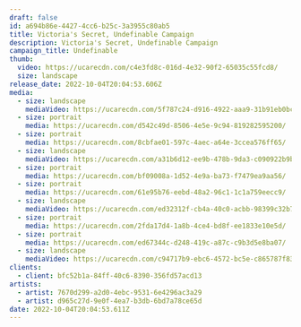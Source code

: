 ```yaml
---
draft: false
id: a694b86e-4427-4cc6-b25c-3a3955c80ab5
title: Victoria's Secret, Undefinable Campaign
description: Victoria's Secret, Undefinable Campaign
campaign_title: U﻿ndefinable
thumb:
  video: https://ucarecdn.com/c4e3fd8c-016d-4e32-90f2-65035c55fcd8/
  size: landscape
release_date: 2022-10-04T20:04:53.606Z
media:
  - size: landscape
    mediaVideo: https://ucarecdn.com/5f787c24-d916-4922-aaa9-31b91eb0bca2/
  - size: portrait
    media: https://ucarecdn.com/d542c49d-8506-4e5e-9c94-819282595200/
  - size: portrait
    media: https://ucarecdn.com/8cbfae01-597c-4aec-a64e-3ccea576ff65/
  - size: landscape
    mediaVideo: https://ucarecdn.com/a31b6d12-ee9b-478b-9da3-c090922b9b18/
  - size: portrait
    media: https://ucarecdn.com/bf09008a-1d52-4e9a-ba73-f7479ea9aa56/
  - size: portrait
    media: https://ucarecdn.com/61e95b76-eebd-48a2-96c1-1c1a759eecc9/
  - size: landscape
    mediaVideo: https://ucarecdn.com/ed32312f-cb4a-40c0-acbb-98399c32b7d9/
  - size: portrait
    media: https://ucarecdn.com/2fda17d4-1a8b-4ce4-bd8f-ee1833e10e5d/
  - size: portrait
    media: https://ucarecdn.com/ed67344c-d248-419c-a87c-c9b3d5e8ba07/
  - size: landscape
    mediaVideo: https://ucarecdn.com/c94717b9-ebc6-4572-bc5e-c865787f835b/
clients:
  - client: bfc52b1a-84ff-40c6-8390-356fd57acd13
artists:
  - artist: 7670d299-a2d0-4ebc-9531-6e4296ac3a29
  - artist: d965c27d-9e0f-4ea7-b3db-6bd7a78ce65d
date: 2022-10-04T20:04:53.611Z
---
```

